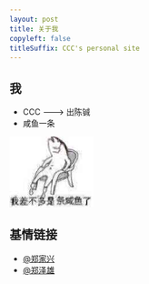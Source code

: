 ```yaml
---
layout: post
title: 关于我
copyleft: false
titleSuffix: CCC's personal site
---
```


## 我

* CCC ---> 出陈铖
* 咸鱼一条

![咸鱼](../assets/img/xianyu.png)

## 基情链接

* [@郑家兴][]
* [@郑泽雄][]


[@郑家兴]: http://hongweipeng.com/index.php/author/8/
[@郑泽雄]: https://zeashon.github.io/
